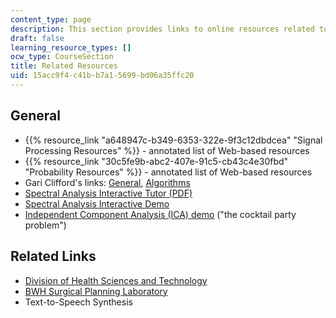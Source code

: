 ```yaml
---
content_type: page
description: This section provides links to online resources related to the course.
draft: false
learning_resource_types: []
ocw_type: CourseSection
title: Related Resources
uid: 15acc9f4-c41b-b7a1-5699-bd06a35ffc20
---
```

## General

- {{% resource_link "a648947c-b349-6353-322e-9f3c12dbdcea" "Signal Processing Resources" %}} - annotated list of Web-based resources
- {{% resource_link "30c5fe9b-abc2-407e-91c5-cb43c4e30fbd" "Probability Resources" %}} - annotated list of Web-based resources
- Gari Clifford's links: [General](http://www.mit.edu/~gari/teaching.html), [Algorithms](http://www.mit.edu/~gari/algos.html)
- [Spectral Analysis Interactive Tutor (PDF)](ftp://ftp.ni.com/pub/devzone/LabVIEW_Spectral_Tutorial.pdf)
- [Spectral Analysis Interactive Demo](http://web.mit.edu/6.555/www/applet/DFT.html)
- [Independent Component Analysis (ICA) demo](http://www.cis.hut.fi/projects/ica/cocktail/cocktail_en.cgi) ("the cocktail party problem")

## Related Links

- [Division of Health Sciences and Technology](http://hst.mit.edu/)
- [BWH Surgical Planning Laboratory](http://www.spl.harvard.edu/)
- Text-to-Speech Synthesis